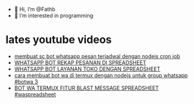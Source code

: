 - 👋 Hi, I’m @Fathb
- 👀 I’m interested in programming

# lates youtube videos
<!-- YOUTUBE:START -->
- [membuat sc bot whatsapp pesan terjadwal dengan nodejs cron job](https://www.youtube.com/watch?v=XMru8VperdI)
- [WHATSAPP BOT REKAP PESANAN DI SPREADSHEET](https://www.youtube.com/watch?v=_41J3GNp5eY)
- [WHATSAPP BOT LAYANAN TOKO DENGAN SPREADSHEET](https://www.youtube.com/watch?v=9SqL-hs7Ds0)
- [cara membuat bot wa di termux dengan nodejs untuk group whatsapp #botwa 3](https://www.youtube.com/watch?v=eOrU7Qd3kbQ)
- [BOT WA TERMUX FITUR BLAST MESSAGE SPREADSHEET #waspreadsheet](https://www.youtube.com/watch?v=YoexCf_Zi0k)
<!-- YOUTUBE:END -->

<!---
Fathb/Fathb is a ✨ special ✨ repository because its `README.md` (this file) appears on your GitHub profile.
You can click the Preview link to take a look at your changes.
--->
